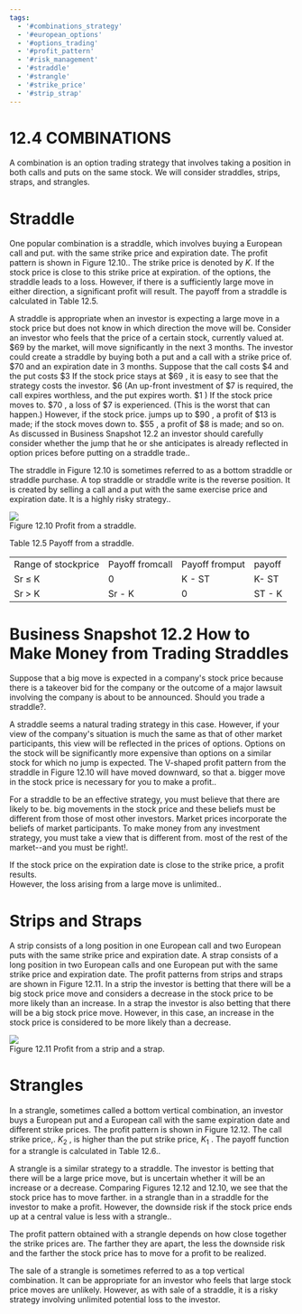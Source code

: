 ```yaml
---
tags:
  - '#combinations_strategy'
  - '#european_options'
  - '#options_trading'
  - '#profit_pattern'
  - '#risk_management'
  - '#straddle'
  - '#strangle'
  - '#strike_price'
  - '#strip_strap'
---
```

# 12.4 COMBINATIONS  

A combination is an option trading strategy that involves taking a position in both calls and puts on the same stock. We will consider straddles, strips, straps, and strangles.  

# Straddle  

One popular combination is a straddle, which involves buying a European call and put. with the same strike price and expiration date. The profit pattern is shown in Figure 12.10.. The strike price is denoted by $K.$ If the stock price is close to this strike price at expiration. of the options, the straddle leads to a loss. However, if there is a sufficiently large move in either direction, a significant profit will result. The payoff from a straddle is calculated in Table 12.5.  

A straddle is appropriate when an investor is expecting a large move in a stock price but does not know in which direction the move will be. Consider an investor who feels that the price of a certain stock, currently valued at. $\$69$ by the market, will move significantly in the next 3 months. The investor could create a straddle by buying both a put and a call with a strike price of. $\$70$ and an expiration date in 3 months. Suppose that the call costs $\$4$ and the put costs $\$3$ If the stock price stays at $\$69$ , it is easy to see that the strategy costs the investor. $\$6$ (An up-front investment of $\$7$ is required, the call expires worthless, and the put expires worth. $\$1$ ) If the stock price moves to. $\$70$ , a loss of $\$7$ is experienced. (This is the worst that can happen.) However, if the stock price. jumps up to $\$90$ , a profit of $\$13$ is made; if the stock moves down to. $\$55$ , a profit of $\$8$ is made; and so on. As discussed in Business Snapshot 12.2 an investor should carefully consider whether the jump that he or she anticipates is already reflected in option prices before putting on a straddle trade..  

The straddle in Figure 12.10 is sometimes referred to as a bottom straddle or straddle purchase. A top straddle or straddle write is the reverse position. It is created by selling a call and a put with the same exercise price and expiration date. It is a highly risky strategy..  

![](images/2420584b3564af9d5e2c311c08ef1f996d382234a1d8be7f9a8be8c208dd7519.jpg)  
Figure 12.10 Profit from a straddle.  

Table 12.5 Payoff from a straddle.   


<html><body><table><tr><td>Range of stockprice</td><td>Payoff fromcall</td><td>Payoff fromput</td><td>payoff</td></tr><tr><td>Sr ≤ K</td><td>0</td><td>K - ST</td><td>K- ST</td></tr><tr><td>Sr > K</td><td>Sr - K</td><td>0</td><td>ST - K</td></tr></table></body></html>  

# Business Snapshot 12.2 How to Make Money from Trading Straddles  

Suppose that a big move is expected in a company's stock price because there is a takeover bid for the company or the outcome of a major lawsuit involving the company is about to be announced. Should you trade a straddle?.  

A straddle seems a natural trading strategy in this case. However, if your view of the company's situation is much the same as that of other market participants, this view will be reflected in the prices of options. Options on the stock will be significantly more expensive than options on a similar stock for which no jump is expected. The V-shaped profit pattern from the straddle in Figure 12.10 will have moved downward, so that a. bigger move in the stock price is necessary for you to make a profit..  

For a straddle to be an effective strategy, you must believe that there are likely to be. big movements in the stock price and these beliefs must be different from those of most other investors. Market prices incorporate the beliefs of market participants. To make money from any investment strategy, you must take a view that is different from. most of the rest of the market--and you must be right!.  

If the stock price on the expiration date is close to the strike price, a profit results.   
However, the loss arising from a large move is unlimited..  

# Strips and Straps  

A strip consists of a long position in one European call and two European puts with the same strike price and expiration date. A strap consists of a long position in two European calls and one European put with the same strike price and expiration date. The profit patterns from strips and straps are shown in Figure 12.11. In a strip the investor is betting that there will be a big stock price move and considers a decrease in the stock price to be more likely than an increase. In a strap the investor is also betting that there will be a big stock price move. However, in this case, an increase in the stock price is considered to be more likely than a decrease.  

![](images/174317c4da15e9eecb30603739878757809eebbc62b81845b13d44e9ae78c379.jpg)  
Figure 12.11 Profit from a strip and a strap.  

# Strangles  

In a strangle, sometimes called a bottom vertical combination, an investor buys a European put and a European call with the same expiration date and different strike prices. The profit pattern is shown in Figure 12.12. The call strike price,. $K_{2}$ , is higher than the put strike price, $K_{1}$ . The payoff function for a strangle is calculated in Table 12.6..  

A strangle is a similar strategy to a straddle. The investor is betting that there will be a large price move, but is uncertain whether it will be an increase or a decrease. Comparing Figures 12.12 and 12.10, we see that the stock price has to move farther. in a strangle than in a straddle for the investor to make a profit. However, the downside risk if the stock price ends up at a central value is less with a strangle..  

The profit pattern obtained with a strangle depends on how close together the strike prices are. The farther they are apart, the less the downside risk and the farther the stock price has to move for a profit to be realized.  

The sale of a strangle is sometimes referred to as a top vertical combination. It can be appropriate for an investor who feels that large stock price moves are unlikely. However, as with sale of a straddle, it is a risky strategy involving unlimited potential loss to the investor.  
